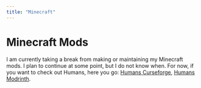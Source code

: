 ```yaml
---
title: "Minecraft"
---
```


# Minecraft Mods

I am currently taking a break from making or maintaining my Minecraft mods. I plan to continue at some point, but I do not know when. For now, if you want to check out Humans, here you go: [Humans Curseforge](https://www.curseforge.com/minecraft/mc-mods/humans), [Humans Modrinth](https://modrinth.com/mod/humans).